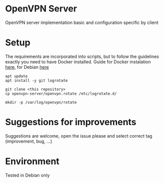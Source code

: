 # OpenVPN Server
OpenVPN server implementation basic and configuration specific by client

# Setup
The requirements are incorporated into scripts, but to follow the guidelines exactly you need to have Docker installed. Guide for Docker instalation [here](https://docs.docker.com/engine/install/), for Debian [here](https://docs.docker.com/engine/install/debian/#install-using-the-repository)

```
apt update
apt install -y git logrotate

git clone <this repository>
cp openvpn-server/openvpn.rotate /etc/logrotate.d/

mkdir -p /var/log/openvpn/rotate
```

# Suggestions for improvements 
Suggestions are welcome, open the issue please and select correct tag (improvement, bug, ...)

# Environment
Tested in Debian only 
